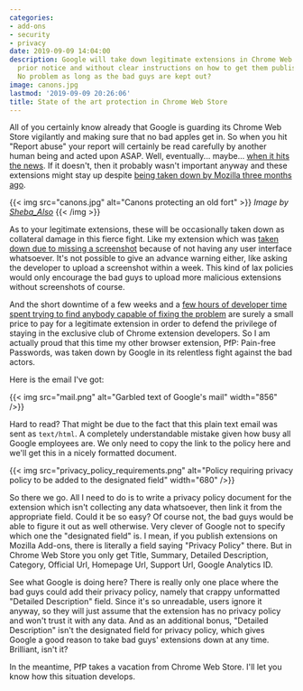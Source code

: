 ```yaml
---
categories:
- add-ons
- security
- privacy
date: 2019-09-09 14:04:00
description: Google will take down legitimate extensions in Chrome Web Store without
  prior notice and without clear instructions on how to get them published again.
  No problem as long as the bad guys are kept out?
image: canons.jpg
lastmod: '2019-09-09 20:26:06'
title: State of the art protection in Chrome Web Store
---
```


All of you certainly know already that Google is guarding its Chrome Web Store vigilantly and making sure that no bad apples get in. So when you hit "Report abuse" your report will certainly be read carefully by another human being and acted upon ASAP. Well, eventually... maybe... [when it hits the news](/2018/04/18/the-ticking-time-bomb-fake-ad-blockers-in-chrome-web-store/). If it doesn't, then it probably wasn't important anyway and these extensions might stay up despite [being taken down by Mozilla three months ago](https://bugzilla.mozilla.org/show_bug.cgi?id=1557258).

{{< img src="canons.jpg" alt="Canons protecting an old fort" >}}
<em>Image by <a href="https://www.flickr.com/photos/34534185@N00" rel="nofollow">Sheba_Also</a></em>
{{< /img >}}

As to your legitimate extensions, these will be occasionally taken down as collateral damage in this fierce fight. Like my extension which was [taken down due to missing a screenshot](https://palant.de/2018/07/03/google-to-developers-we-take-down-your-extension-because-we-can/) because of not having any user interface whatsoever. It's not possible to give an advance warning either, like asking the developer to upload a screenshot within a week. This kind of lax policies would only encourage the bad guys to upload more malicious extensions without screenshots of course.

And the short downtime of a few weeks and a [few hours of developer time spent trying to find anybody capable of fixing the problem](https://github.com/AurelienLourot/google-input-tools-large-keyboard/issues/1) are surely a small price to pay for a legitimate extension in order to defend the privilege of staying in the exclusive club of Chrome extension developers. So I am actually proud that this time my other browser extension, PfP: Pain-free Passwords, was taken down by Google in its relentless fight against the bad actors.

Here is the email I've got:

{{< img src="mail.png" alt="Garbled text of Google's mail" width="856" />}}

Hard to read? That might be due to the fact that this plain text email was sent as `text/html`. A completely understandable mistake given how busy all Google employees are. We only need to copy the link to the policy here and we'll get this in a nicely formatted document.

{{< img src="privacy_policy_requirements.png" alt="Policy requiring privacy policy to be added to the designated field" width="680" />}}

So there we go. All I need to do is to write a privacy policy document for the extension which isn't collecting any data whatsoever, then link it from the appropriate field. Could it be so easy? Of course not, the bad guys would be able to figure it out as well otherwise. Very clever of Google not to specify which one the "designated field" is. I mean, if you publish extensions on Mozilla Add-ons, there is literally a field saying "Privacy Policy" there. But in Chrome Web Store you only get Title, Summary, Detailed Description, Category, Official Url, Homepage Url, Support Url, Google Analytics ID.

See what Google is doing here? There is really only one place where the bad guys could add their privacy policy, namely that crappy unformatted "Detailed Description" field. Since it's so unreadable, users ignore it anyway, so they will just assume that the extension has no privacy policy and won't trust it with any data. And as an additional bonus, "Detailed Description" isn't the designated field for privacy policy, which gives Google a good reason to take bad guys' extensions down at any time. Brilliant, isn't it?

In the meantime, PfP takes a vacation from Chrome Web Store. I'll let you know how this situation develops.